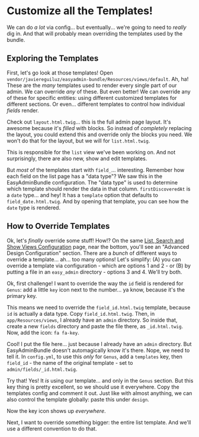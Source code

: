 # Customize all the Templates!

We can do *a lot* via config... but eventually... we're going to need to *really*
dig in. And that will probably mean overriding the templates used by the bundle.

## Exploring the Templates

First, let's go look at those templates! Open `vendor/javiereguiluz/easyadmin-bundle/Resources/views/default`.
Ah, ha! These are the *many* templates used to render every single part of our admin.
We can override *any* of these. But even better! We can override any of these for
specific entities: using different customized templates for different sections. Or
even... different templates to control how individual *fields* render.

Check out `layout.html.twig`... this is the full admin page layout. It's awesome
because it's *filled* with blocks. So instead of *completely* replacing the layout,
you could extend this and override only the blocks you need. We won't do that for the
layout, but we will for `list.html.twig`.

This is responsible for the `list` view we've been working on. And not surprisingly,
there are also new, show and edit templates.

But *most* of the templates start with ``field_``... interesting. Remember how each
field on the list page has a "data type"? We saw this in the EasyAdminBundle configuration.
The "data type" is used to determine which template should render the data in that
column. `firstDiscoveredAt` is a `date` type... and hey! It has a `template`
option that defaults to `field_date.html.twig`. And by opening that template, you
can see how the `date` type is rendered.

## How to Override Templates

Ok, let's *finally* override some stuff! How!? On the same
[List, Search and Show Views Configuration](http://symfony.com/doc/current/bundles/EasyAdminBundle/book/list-search-show-configuration.html)
page, near the bottom, you'll see an "Advanced Design Configuration" section.
There are a *bunch* of different ways to override a template... ah... too many options!
Let's simplify: (A) you can override a template via configuration - which are options
1 and 2 - or (B) by putting a file in an `easy_admin` directory - options 3 and 4.
We'll try both.

Ok, first challenge! I want to override the way the `id` field is rendered for
`Genus`: add a little `key` icon next to the number... ya know, because it's the
primary key.

This means we need to override the `field_id.html.twig` template, because `id` is
actually a data type. Copy `field_id.html.twig`. Then, in `app/Resources/views`,
I already have an `admin` directory. So inside that, create a new `fields` directory
and paste the file there, as `_id.html.twig`. Now, add the icon: `fa fa-key`.

Cool! I put the file here... just because I already have an `admin` directory.
But EasyAdminBundle doesn't automagically know it's there. Nope, we need to tell
it. In `config.yml`, to use this *only* for `Genus`, add a `templates` key, then
`field_id` - the name of the original template - set to `admin/fields/_id.html.twig`.

Try that! Yes! It *is* using our template... and only in the `Genus` section.
But this key thing is pretty excellent, so we should use it everywhere. Copy
the templates config and comment it out. Just like with almost anything, we can
also control the template globally: paste this under `design`.

Now the key icon shows up *everywhere*.

Next, I want to override something bigger: the entire list template. And we'll
use a different convention to do that.
